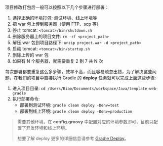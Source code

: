 项目修改打包后一般可以按照以下几个步骤进行部署：

1. 选择正确的环境打包: 测试环境、线上环境等
2. 把 war 包上传到服务器（使用 FTP、scp 等）
3. 停止 tomcat: `<tomcat>/bin/shutdown.sh`
4. 删除服务器上的项目文件: `rm -rf <project_path>`
5. 解压 war 包到项目路径下: `unzip project.war -d <project_path>`
6. 启动 tomcat: `<tomcat>/bin/startup.sh`
7. 删除上传的 war 包
8. 如果有 N 个服务器，就需要重复 2 到 7 共 N 次

每次部署都要重复这么多步骤，效率不高，而且容易疏忽出错，为了解决这些问题，在我们的项目中直接执行 Gradle 的 **deploy** 任务就可以完成上面这些步骤:

1. 进入项目目录: `cd /Users/Biao/Documents/workspace/Java/template-web-gradle`
2. 执行部署命令: 
   * 部署到测试环境: `gradle clean deploy -Denv=test`
   * 部署到线上环境: `gradle clean deploy -Denv=production`

> 需要其他环境，在 **config.groovy** 中配置对应的环境参数即可，目前只配置了开发环境和线上环境。
>
> 想要了解 deploy 更多的详细信息请参考 [Gradle Deploy](http://qtdebug.com/gradle-deploy/)。

